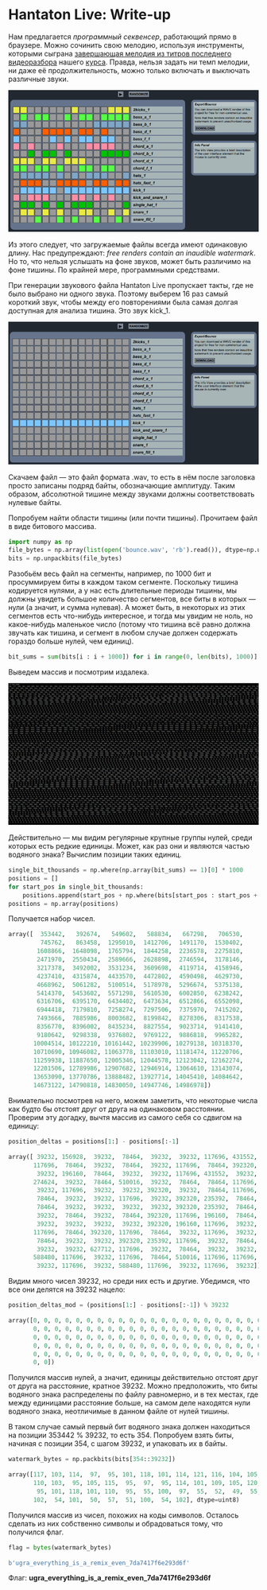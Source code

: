 # Hantaton Live: Write-up

Нам предлагается _программный секвенсер_, работающий прямо в браузере. Можно сочинить свою мелодию, используя инструменты, которыми сыграна [завершающая мелодия из титров последнего видеоразбора](https://www.youtube.com/watch?v=yGm2X7o3WgM&t=4416s) нашего [курса](https://course.ugractf.ru/). Правда, нельзя задать ни темп мелодии, ни даже её продолжительность, можно только включать и выключать различные звуки.

![Интерфейс](writeup/hantaton.png)

Из этого следует, что загружаемые файлы всегда имеют одинаковую длину. Нас предупреждают: _free renders contain an inaudible watermark_. Но то, что нельзя услышать на фоне звуков, может быть различимо на фоне тишины. По крайней мере, программными средствами.

При генерации звукового файла Hantaton Live пропускает такты, где не было выбрано ни одного звука. Поэтому выберем 16 раз самый короткий звук, чтобы между его повторениями была самая долгая доступная для анализа тишина. Это звук kick\_1.

![Выбран нужный звук](writeup/kick1.png)

Скачаем файл — это файл формата .wav, то есть в нём после заголовка просто записаны подряд байты, обозначающие амплитуду. Таким образом, абсолютной тишине между звуками должны соответствовать нулевые байты.

Попробуем найти области тишины (или почти тишины). Прочитаем файл в виде битового массива.

```python
import numpy as np
file_bytes = np.array(list(open('bounce.wav', 'rb').read()), dtype=np.uint8)
bits = np.unpackbits(file_bytes)
```

Разобьём весь файл на сегменты, например, по 1000 бит и просуммируем биты в каждом таком сегменте. Поскольку тишина кодируется нулями, а у нас есть длительные периоды тишины, мы должны увидеть большое количество сегментов, все биты в которых — нули (а значит, и сумма нулевая). А может быть, в некоторых из этих сегментов есть что-нибудь интересное, и тогда мы увидим не ноль, но какое-нибудь маленькое число (потому что тишина всё равно должна звучать как тишина, и сегмент в любом случае должен содержать гораздо больше нулей, чем единиц).
```python
bit_sums = sum(bits[i : i + 1000]) for i in range(0, len(bits), 1000)]
```

Выведем массив и посмотрим издалека.

![Битовые суммы групп по тысяче](writeup/bitsums.png)

Действительно — мы видим регулярные крупные группы нулей, среди которых есть редкие единицы. Может, как раз они и являются частью водяного знака? Вычислим позиции таких единиц.

```python
single_bit_thousands = np.where(np.array(bit_sums) == 1)[0] * 1000
positions = []
for start_pos in single_bit_thousands:
    positions.append(start_pos + np.where(bits[start_pos : start_pos + 1000] == 1)[0][0])
positions = np.array(positions)
```

Получается набор чисел.

```python
array([  353442,   392674,   549602,   588834,   667298,   706530,
         745762,   863458,  1295010,  1412706,  1491170,  1530402,
        1608866,  1648098,  1765794,  1844258,  2236578,  2275810,
        2471970,  2550434,  2589666,  2628898,  2746594,  3178146,
        3217378,  3492002,  3531234,  3609698,  4119714,  4158946,
        4237410,  4315874,  4433570,  4472802,  4590498,  4629730,
        4668962,  5061282,  5100514,  5178978,  5296674,  5375138,
        5414370,  5453602,  5571298,  5610530,  6002850,  6238242,
        6316706,  6395170,  6434402,  6473634,  6512866,  6552098,
        6944418,  7179810,  7258274,  7297506,  7375970,  7415202,
        7493666,  7885986,  8003682,  8199842,  8278306,  8317538,
        8356770,  8396002,  8435234,  8827554,  9023714,  9141410,
        9180642,  9298338,  9376802,  9769122,  9886818,  9965282,
       10004514, 10122210, 10161442, 10239906, 10279138, 10318370,
       10710690, 10946082, 11063778, 11103010, 11181474, 11220706,
       11259938, 11887650, 12005346, 12044578, 12123042, 12162274,
       12201506, 12789986, 12907682, 12946914, 13064610, 13143074,
       13653090, 13770786, 13888482, 13927714, 14045410, 14084642,
       14673122, 14790818, 14830050, 14947746, 14986978])
```

Внимательно посмотрев на него, можем заметить, что некоторые числа как будто бы отстоят друг от друга на одинаковом расстоянии. Проверим эту догадку, вычтя массив из самого себя со сдвигом на единицу:

```python
position_deltas = positions[1:] - positions[:-1]
```

```python
array([ 39232, 156928,  39232,  78464,  39232,  39232, 117696, 431552,
       117696,  78464,  39232,  78464,  39232, 117696,  78464, 392320,
        39232, 196160,  78464,  39232,  39232, 117696, 431552,  39232,
       274624,  39232,  78464, 510016,  39232,  78464,  78464, 117696,
        39232, 117696,  39232,  39232, 392320,  39232,  78464, 117696,
        78464,  39232,  39232, 117696,  39232, 392320, 235392,  78464,
        78464,  39232,  39232,  39232,  39232, 392320, 235392,  78464,
        39232,  78464,  39232,  78464, 392320, 117696, 196160,  78464,
        39232,  39232,  39232,  39232, 392320, 196160, 117696,  39232,
       117696,  78464, 392320, 117696,  78464,  39232, 117696,  39232,
        78464,  39232,  39232, 392320, 235392, 117696,  39232,  78464,
        39232,  39232, 627712, 117696,  39232,  78464,  39232,  39232,
       588480, 117696,  39232, 117696,  78464, 510016, 117696, 117696,
        39232, 117696,  39232, 588480, 117696,  39232, 117696,  39232])
```

Видим много чисел 39232, но среди них есть и другие. Убедимся, что все они делятся на 39232 нацело:

```python
position_deltas_mod = (positions[1:] - positions[:-1]) % 39232
```

```python
array([0, 0, 0, 0, 0, 0, 0, 0, 0, 0, 0, 0, 0, 0, 0, 0, 0, 0, 0, 0, 0, 0,
       0, 0, 0, 0, 0, 0, 0, 0, 0, 0, 0, 0, 0, 0, 0, 0, 0, 0, 0, 0, 0, 0,
       0, 0, 0, 0, 0, 0, 0, 0, 0, 0, 0, 0, 0, 0, 0, 0, 0, 0, 0, 0, 0, 0,
       0, 0, 0, 0, 0, 0, 0, 0, 0, 0, 0, 0, 0, 0, 0, 0, 0, 0, 0, 0, 0, 0,
       0, 0, 0, 0, 0, 0, 0, 0, 0, 0, 0, 0, 0, 0, 0, 0, 0, 0, 0, 0, 0, 0,
       0, 0])
```

Получился массив нулей, а значит, единицы действительно отстоят друг от друга на расстояние, кратное 39232. Можно предположить, что биты водяного знака распределены по файлу равномерно, и в тех местах, где между единицами расстояние больше, на самом деле находятся нули водяного знака, неотличимые в данном файле от нулей тишины.

В таком случае самый первый бит водяного знака должен находиться на позиции 353442 % 39232, то есть 354. Попробуем взять биты, начиная с позиции 354, с шагом 39232, и упаковать их в байты.

```python
watermark_bytes = np.packbits(bits[354::39232])
```

```python
array([117, 103, 114,  97,  95, 101, 118, 101, 114, 121, 116, 104, 105,
       110, 103,  95, 105, 115,  95,  97,  95, 114, 101, 109, 105, 120,
        95, 101, 118, 101, 110,  95,  55, 100,  97,  55,  52,  49,  55,
       102,  54, 101,  50,  57,  51, 100,  54, 102], dtype=uint8)
```

Получился массив из чисел, похожих на коды символов. Осталось сделать из них собственно символы и обрадоваться тому, что получился флаг.

```python
flag = bytes(watermark_bytes)
```

```python
b'ugra_everything_is_a_remix_even_7da7417f6e293d6f'
```

Флаг: **ugra_everything_is_a_remix_even_7da7417f6e293d6f**
